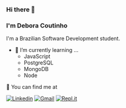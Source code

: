 ### Hi there 👋

### I'm Debora Coutinho

I'm a Brazilian Software Development student.

- 🌱 I’m currently learning ...
    - JavaScript
    - PostgreSQL
    - MongoDB
    - Node

 📧 You can find me at

[![Linkedin](https://img.shields.io/badge/-Linkedin-0e76a8?style=flat-square&logo=Linkedin&logoColor=white)](https://www.linkedin.com/in/debpc/)
[![Gmail](https://img.shields.io/badge/Gmail-D14836?style=flat-square&logo=gmail&logoColor=white)](mailto:debora.pc@gmail.com)
[![Repl.it](https://img.shields.io/badge/Repl.it-%230D101E.svg?style=flat-square&logo=replit&logoColor=white)](https://replit.com/)





